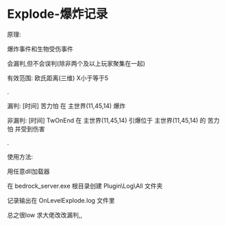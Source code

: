 # Explode-爆炸记录

原理:

爆炸事件和生物受伤事件

会漏判,但不会误判(除非两个及以上玩家聚集在一起)

有效范围: 欧氏距离(三维)  X小于等于5

.

漏判:    [时间] 苦力怕 在 主世界(11,45,14) 爆炸

非漏判:  [时间] TwOnEnd 在 主世界(11,45,14) 引爆位于 主世界(11,45,14) 的 苦力怕 并受到伤害

.

使用方法:

用任意dll加载器

在 bedrock_server.exe 根目录创建 Plugin\Log\All 文件夹

记录输出在 OnLevelExplode.log 文件里

总之很low
求大佬改改漏判,,
